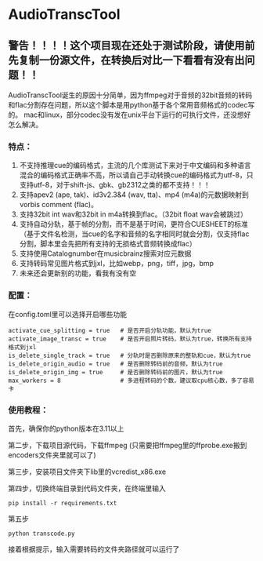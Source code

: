 # AudioTranscTool

## 警告！！！！这个项目现在还处于测试阶段，请使用前先复制一份源文件，在转换后对比一下看看有没有出问题！！

AudioTranscTool诞生的原因十分简单，因为ffmpeg对于音频的32bit音频的转码和flac分割存在问题，所以这个脚本是用python基于各个常用音频格式的codec写的。
mac和linux，部分codec没有发在unix平台下运行的可执行文件，还没想好怎么解决。

### 特点：

1. 不支持推理cue的编码格式，主流的几个库测试下来对于中文编码和多种语言混合的编码格式正确率不高，所以请自己手动转换cue的编码格式为utf-8，只支持utf-8，对于shift-js、gbk、gb2312之类的都不支持！！！
2. 支持apev2 (ape, tak)、id3v2.3&4 (wav, tta)、mp4 (m4a)的元数据映射到vorbis comment (flac)。
3. 支持32bit int wav和32bit in m4a转换到flac。（32bit float wav会被跳过）
4. 支持自动分轨，基于帧的分割，而不是基于时间，更符合CUESHEET的标准（基于文件名检测，当cue的名字和音频的名字相同时就会分割，仅支持flac分割，脚本里会先把所有支持的无损格式音频转换成flac）
5. 支持使用Catalognumber在musicbrainz搜索对应元数据
6. 支持转码常见图片格式到jxl，比如webp，png，tiff，jpg，bmp
7. 未来还会更新别的功能，看我有没有空

### 配置：

在config.toml里可以选择开启哪些功能

```
activate_cue_splitting = true   # 是否开启分轨功能，默认为true
activate_image_transc = true    # 是否开启照片转码，默认为true，转换所有支持格式到jxl
is_delete_single_track = true   # 分轨时是否删除原来的整轨和cue，默认为true
is_delete_origin_audio = true   # 是否删除转码前的音频，默认为true
is_delete_origin_img = true     # 是否删除转码前的图片，默认为true
max_workers = 8                 # 多进程转码的个数，建议取cpu核心数，多了容易卡
```

### 使用教程：

首先，确保你的python版本在3.11以上

第二步，下载项目源代码，下载ffmpeg (只需要把ffmpeg里的ffprobe.exe搬到encoders文件夹里就可以了)

第三步，安装项目文件夹下lib里的vcredist_x86.exe

第四步，切换终端目录到代码文件夹，在终端里输入

```
pip install -r requirements.txt
```

第五步

```
python transcode.py
```

接着根据提示，输入需要转码的文件夹路径就可以运行了

